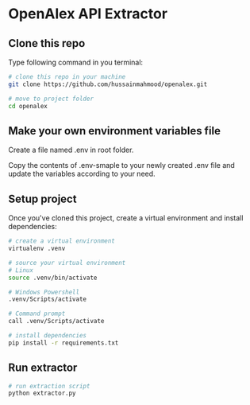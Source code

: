 # OpenAlex API Extractor

## Clone this repo

Type following command in you terminal:

```bash
# clone this repo in your machine
git clone https://github.com/hussainmahmood/openalex.git

# move to project folder
cd openalex
```

## Make your own environment variables file

Create a file named .env in root folder.

Copy the contents of .env-smaple to your newly created .env file and update the variables according to your need.

## Setup project

Once you've cloned this project, create a virtual environment and install dependencies:

```bash
# create a virtual environment
virtualenv .venv

# source your virtual environment
# Linux
source .venv/bin/activate

# Windows Powershell
.venv/Scripts/activate

# Command prompt
call .venv/Scripts/activate

# install dependencies
pip install -r requirements.txt
```

## Run extractor

```bash
# run extraction script
python extractor.py

```

